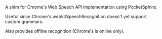 A shim for Chrome's Web Speech API implementation using PocketSphinx.

Useful since Chrome's webkitSpeechRecognition doesn't yet support custom grammars.

Also provides offline recognition (Chrome's is online only).
